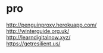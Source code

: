 # pro
http://penguinproxy.herokuapp.com/
<br>
http://winterguide.org.uk/ 
<br>
http://learndigitalnow.xyz/ 
<br>
https://getresilient.us/
